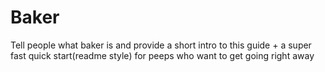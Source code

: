 # Baker

Tell people what baker is and provide a short intro to this guide + a super fast quick start(readme style) for peeps who want to get going right away
